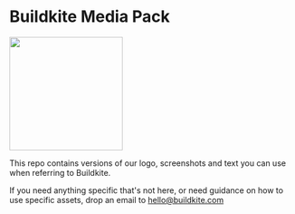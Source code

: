 # Buildkite Media Pack

<img src="https://github.com/buildkite/media/blob/master/marks/Buildkite%20-%20Mark%20-%20colour.png?raw=true)" width=200 />

This repo contains versions of our logo, screenshots and text you can use when referring to Buildkite.

If you need anything specific that's not here, or need guidance on how to use specific assets, drop an email to hello@buildkite.com
